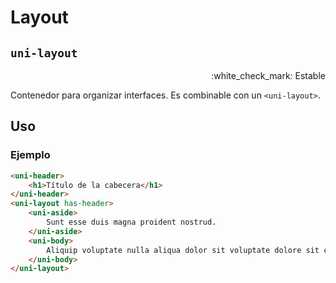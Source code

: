 Layout
===================
`uni-layout`
---
<p align=right>:white_check_mark: Estable</p>

Contenedor para organizar interfaces. Es combinable con un `<uni-layout>`.

## Uso

### Ejemplo

```html
<uni-header>
    <h1>Título de la cabecera</h1>
</uni-header>
<uni-layout has-header>
    <uni-aside>
        Sunt esse duis magna proident nostrud.
    </uni-aside>
    <uni-body>
        Aliquip voluptate nulla aliqua dolor sit voluptate dolore sit culpa voluptate commodo. In dolor excepteur id incididunt officia do reprehenderit in. Consequat mollit non amet cupidatat velit voluptate velit cillum eu ad.
    </uni-body>
</uni-layout>
```
